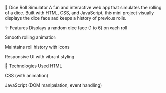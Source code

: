 🎲 Dice Roll Simulator
A fun and interactive web app that simulates the rolling of a dice. Built with HTML, CSS, and JavaScript, this mini project visually displays the dice face and keeps a history of previous rolls.

✨ Features
Displays a random dice face (1 to 6) on each roll

Smooth rolling animation

Maintains roll history with icons

Responsive UI with vibrant styling

🚀 Technologies Used
HTML

CSS (with animation)

JavaScript (DOM manipulation, event handling)
